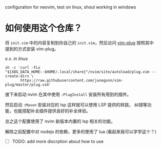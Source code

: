 configuration for neovim, test on linux, shoul working in windows

# 如何使用这个仓库？

将 `init.vim` 中的内容复制到你自己的 `init.vim`，然后访问
[vim-plug](https://github.com/junegunn/vim-plug) 按照其中
提到的方式安装 vim-plug。

_e.x. in linux_
```
sh -c 'curl -fLo "${XDG_DATA_HOME:-$HOME/.local/share}"/nvim/site/autoload/plug.vim --create-dirs \
       https://raw.githubusercontent.com/junegunn/vim-plug/master/plug.vim'
```

接下来启动 nvim 在其中使用 `:PlugInstall` 安装所有用到的插件。

然后启动 `:Mason` 安装对应的 lsp 这样就可以使用 LSP 提供的转跳，
纠错等功能，也能搭配补全插件提供良好的补全体验。

总之这个配置使用了 nvim 新版本内置的 lsp 相关的功能。

解除之前配置中对 nodejs 的依赖，更多的使用了 lua (看起来我可以学学这个？)

- [ ] TODO: add more discrption about how to use
